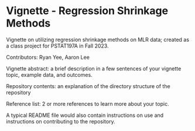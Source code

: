 # Vignette - Regression Shrinkage Methods

Vignette on utilizing regression shrinkage methods on MLR data; created as a class project for PSTAT197A in Fall 2023.

Contributors: Ryan Yee, Aaron Lee

Vignette abstract: a brief description in a few sentences of your vignette topic, example data, and outcomes.

Repository contents: an explanation of the directory structure of the repository

Reference list: 2 or more references to learn more about your topic.

A typical README file would also contain instructions on use and instructions on contributing to the repository.
